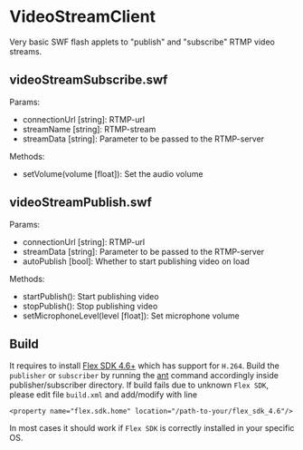 VideoStreamClient
=================

Very basic SWF flash applets to "publish" and "subscribe" RTMP video streams.

videoStreamSubscribe.swf
------------------------
Params:
- connectionUrl [string]: RTMP-url
- streamName [string]: RTMP-stream
- streamData [string]: Parameter to be passed to the RTMP-server 

Methods:
- setVolume(volume [float]): Set the audio volume

videoStreamPublish.swf
----------------------
Params:
- connectionUrl [string]: RTMP-url
- streamData [string]: Parameter to be passed to the RTMP-server 
- autoPublish [bool]: Whether to start publishing video on load

Methods:
- startPublish(): Start publishing video
- stopPublish(): Stop publishing video
- setMicrophoneLevel(level [float]): Set microphone volume

Build
-----
It requires to install [Flex SDK 4.6+](http://www.adobe.com/devnet/flex/flex-sdk-download.html) which has support for `H.264`. 
Build the `publisher` or `subscriber` by running the [ant](http://ant.apache.org/) command accordingly inside publisher/subscriber directory. 
If build fails due to unknown `Flex SDK`, please edit file `build.xml` and add/modify with line
```
<property name="flex.sdk.home" location="/path-to-your/flex_sdk_4.6"/>
```
In most cases it should work if `Flex SDK` is correctly installed in your specific OS.
